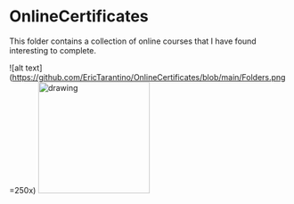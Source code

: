 # OnlineCertificates

This folder contains a collection of online courses that I have found interesting to complete.

![alt text](https://github.com/EricTarantino/OnlineCertificates/blob/main/Folders.png =250x)
<img src="https://github.com/EricTarantino/OnlineCertificates/blob/main/Folders.png" alt="drawing" width="200"/>
